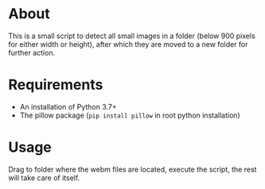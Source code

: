 # About

This is a small script to detect all small images in a folder 
(below 900 pixels for either width or height), after which they are moved to a 
new folder for further action.

# Requirements

- An installation of Python 3.7+
- The pillow package (`pip install pillow` in root python installation)

# Usage

Drag to folder where the webm files are located, execute the script, the rest will take care of itself.
